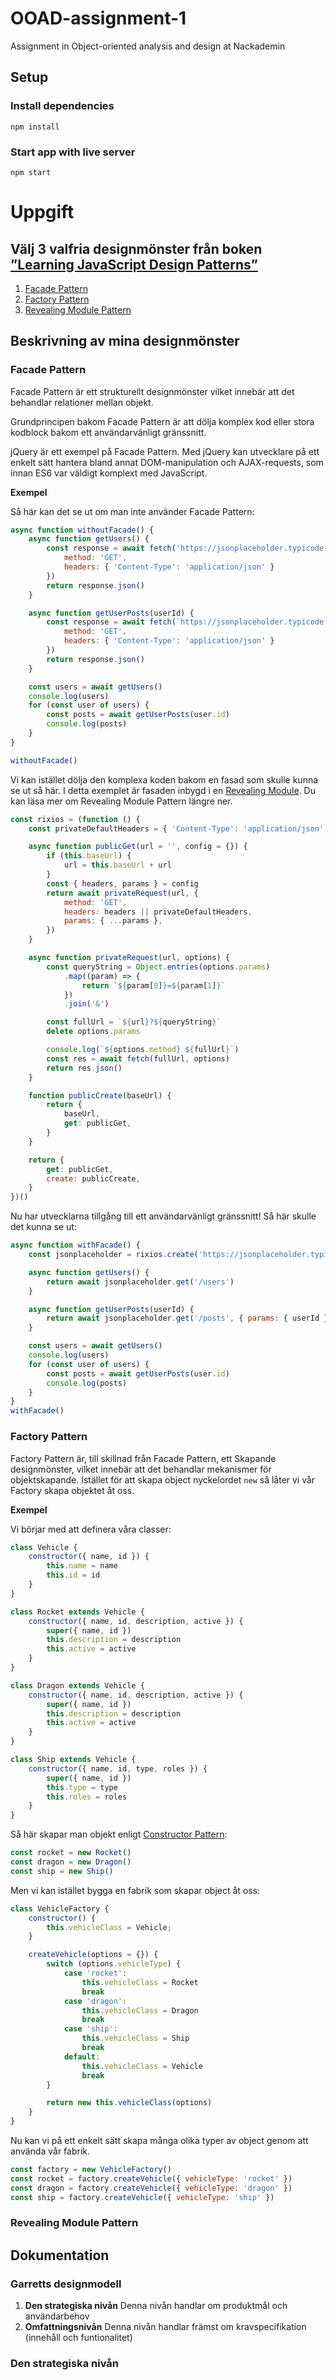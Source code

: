# OOAD-assignment-1
Assignment in Object-oriented analysis and design at Nackademin

## Setup

### Install dependencies
```
npm install
```

### Start app with live server
```
npm start
```

# Uppgift

## Välj 3 valfria designmönster från boken [”Learning JavaScript Design Patterns”](https://addyosmani.com/resources/essentialjsdesignpatterns/book/)
1. [Facade Pattern](https://addyosmani.com/resources/essentialjsdesignpatterns/book/#facadepatternjavascript)
2. [Factory Pattern](https://addyosmani.com/resources/essentialjsdesignpatterns/book/#factorypatternjavascript)
3. [Revealing Module Pattern](https://addyosmani.com/resources/essentialjsdesignpatterns/book/#revealingmodulepatternjavascript)

## Beskrivning av mina designmönster

### Facade Pattern
Facade Pattern är ett strukturellt designmönster vilket innebär att det behandlar relationer mellan objekt.

Grundprincipen bakom Facade Pattern är att dölja komplex kod eller stora kodblock bakom ett användarvänligt gränssnitt.

jQuery är ett exempel på Facade Pattern. Med jQuery kan utvecklare på ett enkelt sätt hantera bland annat DOM-manipulation och AJAX-requests, som innan ES6 var väldigt komplext med JavaScript.

**Exempel**

Så här kan det se ut om man inte använder Facade Pattern:

```JavaScript
async function withoutFacade() {
	async function getUsers() {
		const response = await fetch('https://jsonplaceholder.typicode.com/users', {
			method: 'GET',
			headers: { 'Content-Type': 'application/json' }
		})
		return response.json()
	}

	async function getUserPosts(userId) {
		const response = await fetch(`https://jsonplaceholder.typicode.com/posts?userId=${userId}`, {
			method: 'GET',
			headers: { 'Content-Type': 'application/json' }
		})
		return response.json()
	}

	const users = await getUsers()
	console.log(users)
	for (const user of users) {
		const posts = await getUserPosts(user.id)
		console.log(posts)
	}
}

withoutFacade()
```

Vi kan istället dölja den komplexa koden bakom en fasad som skulle kunna se ut så här.
I detta exemplet är fasaden inbygd i en [Revealing Module](https://addyosmani.com/resources/essentialjsdesignpatterns/book/#revealingmodulepatternjavascript). Du kan läsa mer om Revealing Module Pattern längre ner.

```JavaScript
const rixios = (function () {
	const privateDefaultHeaders = { 'Content-Type': 'application/json' }

	async function publicGet(url = '', config = {}) {
		if (this.baseUrl) {
			url = this.baseUrl + url
		}
		const { headers, params } = config
		return await privateRequest(url, {
			method: 'GET',
			headers: headers || privateDefaultHeaders,
			params: { ...params },
		})
	}

	async function privateRequest(url, options) {
		const queryString = Object.entries(options.params)
			.map((param) => {
				return `${param[0]}=${param[1]}`
			})
			.join('&')

		const fullUrl = `${url}?${queryString}`
		delete options.params

		console.log(`${options.method} ${fullUrl}`)
		const res = await fetch(fullUrl, options)
		return res.json()
	}

	function publicCreate(baseUrl) {
		return {
			baseUrl,
			get: publicGet,
		}
	}

	return {
		get: publicGet,
		create: publicCreate,
	}
})()
```

Nu har utvecklarna tillgång till ett användarvänligt gränssnitt!
Så här skulle det kunna se ut:

```JavaScript
async function withFacade() {
	const jsonplaceholder = rixios.create('https://jsonplaceholder.typicode.com')

	async function getUsers() {
		return await jsonplaceholder.get('/users')
	}

	async function getUserPosts(userId) {
		return await jsonplaceholder.get('/posts', { params: { userId } })
	}

	const users = await getUsers()
	console.log(users)
	for (const user of users) {
		const posts = await getUserPosts(user.id)
		console.log(posts)
	}
}
withFacade()
```

### Factory Pattern
Factory Pattern är, till skillnad från Facade Pattern, ett Skapande designmönster, vilket innebär att det behandlar mekanismer för objektskapande.
Istället för att skapa object nyckelordet `new` så låter vi vår Factory skapa objektet åt oss.

**Exempel**

Vi börjar med att definera våra classer:

```JavaScript
class Vehicle {
	constructor({ name, id }) {
		this.name = name
		this.id = id
	}
}

class Rocket extends Vehicle {
	constructor({ name, id, description, active }) {
		super({ name, id })
		this.description = description
		this.active = active
	}
}

class Dragon extends Vehicle {
	constructor({ name, id, description, active }) {
		super({ name, id })
		this.description = description
		this.active = active
	}
}

class Ship extends Vehicle {
	constructor({ name, id, type, roles }) {
		super({ name, id })
		this.type = type
		this.roles = roles
	}
}
```

Så här skapar man objekt enligt [Constructor Pattern](https://addyosmani.com/resources/essentialjsdesignpatterns/book/#constructorpatternjavascript):

```JavaScript
const rocket = new Rocket()
const dragon = new Dragon()
const ship = new Ship()
```

Men vi kan istället bygga en fabrik som skapar object åt oss:

```JavaScript
class VehicleFactory {
	constructor() {
		this.vehicleClass = Vehicle;
	}

	createVehicle(options = {}) {
		switch (options.vehicleType) {
			case 'rocket':
				this.vehicleClass = Rocket
				break
			case 'dragon':
				this.vehicleClass = Dragon
				break
			case 'ship':
				this.vehicleClass = Ship
				break
			default:
				this.vehicleClass = Vehicle
				break
		}

		return new this.vehicleClass(options)
	}
}
```

Nu kan vi på ett enkelt sätt skapa många olika typer av object genom att använda vår fabrik.

```JavaScript
const factory = new VehicleFactory()
const rocket = factory.createVehicle({ vehicleType: 'rocket' })
const dragon = factory.createVehicle({ vehicleType: 'dragon' })
const ship = factory.createVehicle({ vehicleType: 'ship' })
```

### Revealing Module Pattern


## Dokumentation

### Garretts designmodell
1. **Den strategiska nivån**
Denna nivån handlar om produktmål och användarbehov
2. **Omfattningsnivån**
Denna nivån handlar främst om kravspecifikation (innehåll och funtionalitet)

### Den strategiska nivån
